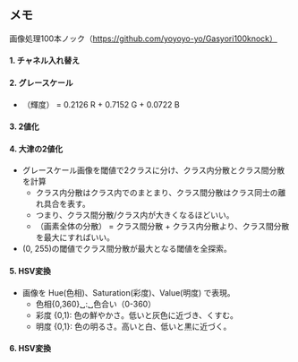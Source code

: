 ## メモ

画像処理100本ノック（https://github.com/yoyoyo-yo/Gasyori100knock）

#### 1. チャネル入れ替え
#### 2. グレースケール
- （輝度） = 0.2126 R + 0.7152 G + 0.0722 B

#### 3. 2値化
#### 4. 大津の2値化
- グレースケール画像を閾値で2クラスに分け、クラス内分散とクラス間分散を計算
  - クラス内分散はクラス内でのまとまり、クラス間分散はクラス同士の離れ具合を表す。
  - つまり、クラス間分散/クラス内が大きくなるほどいい。
  - （画素全体の分散） = クラス間分散 + クラス内分散より、クラス間分散を最大にすればいい。
- (0, 255)の閾値でクラス間分散が最大となる閾値を全探索。
#### 5. HSV変換
- 画像を Hue(色相)、Saturation(彩度)、Value(明度) で表現。
  - 色相{0,360}␣:␣色合い（0-360）
  - 彩度 {0,1): 色の鮮やかさ。低いと灰色に近づき、くすむ。
  - 明度 {0,1}: 色の明るさ。高いと白、低いと黒に近づく。
#### 6. HSV変換
